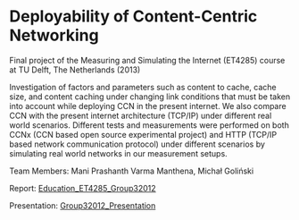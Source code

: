 Deployability of Content-Centric Networking
======

Final project of the Measuring and Simulating the Internet (ET4285) course at TU Delft, The Netherlands (2013)

Investigation of factors and parameters such as content to cache, cache size, and content caching
under changing link conditions that must be taken into account while deploying CCN in the present internet. We also compare CCN with the present internet architecture (TCP/IP) under different real world scenarios. Different tests and measurements were performed on both CCNx (CCN based open source experimental project) and HTTP (TCP/IP based network communication protocol) under different scenarios by simulating real world networks in our measurement setups.

Team Members: Mani Prashanth Varma Manthena, Michał Goliński

Report: [Education_ET4285_Group32012](Report/Education_ET4285_Group32012.pdf)

Presentation: [Group32012_Presentation](Presentation/Group32012_Presentation.pdf)
